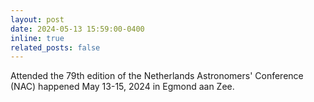 ```yaml
---
layout: post
date: 2024-05-13 15:59:00-0400
inline: true
related_posts: false
---
```


Attended the 79th edition of the Netherlands Astronomers' Conference (NAC) happened May 13-15, 2024 in Egmond aan Zee.
